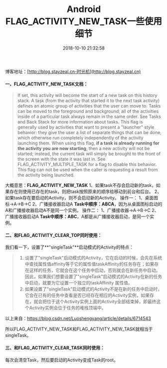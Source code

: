 ﻿---
title: Android FLAG_ACTIVITY_NEW_TASK一些使用细节
date: 2018-10-10 21:32:58
tags:
     - Android
     - 启动模式
---
博客地址：[http://blog.stayzeal.cn-时光机](http://blog.stayzeal.cn)
<!--more-->
#### 一、**FLAG_ACTIVITY_NEW_TASK**文档：
>If set, this activity will become the start of a new task on this history stack. A task (from the activity that started it to the next task activity) defines an atomic group of activities that the user can move to. Tasks can be moved to the foreground and background; all of the activities inside of a particular task always remain in the same order. See Tasks and Back Stack for more information about tasks.
This flag is generally used by activities that want to present a "launcher" style behavior: they give the user a list of separate things that can be done, which otherwise run completely independently of the activity launching them.
When using this flag, **if a task is already running for the activity you are now starting**, then a new activity will not be started; instead, the current task will simply be brought to the front of the screen with the state it was last in. See FLAG_ACTIVITY_MULTIPLE_TASK for a flag to disable this behavior.
This flag can not be used when the caller is requesting a result from the activity being launched.

大概意思：**FLAG_ACTIVITY_NEW_TASK**
1、如果task不存会启动新的task，如果存在则使用已存在的task，则把task按照原来的顺序给移动到前台和后台。
2、如果task存在要启动的Activity，则不会启动新的Activity。
操作一：
1、桌面图标->A->B->C
2、广播接收器启动A
**Task中顺序：ABCA**，因为从桌面图标启动的A和广播接收器启动A不是同一个实例。
操作二：
1、广播接收器->A->B->C
2、广播接收器启动A
**Task中顺序：ABC**，A都是从广播接收器启动，是同一个实例。
#### 二、和**FLAG_ACTIVITY_CLEAR_TOP**同时使用：
我们看一下，设置了**"singleTask"**启动模式的Activity的特点：
>1. 设置了"singleTask"启动模式的Activity，它在启动的时候，会先在系统中查找属性值affinity等于它的属性值taskAffinity的任务存在；如果存在这样的任务，它就会在这个任务中启动，否则就会在新任务中启动。因此，如果我们想要设置了"singleTask"启动模式的Activity在新的任务中启动，就要为它设置一个独立的taskAffinity
属性值。
>2. 如果设置了"singleTask"启动模式的Activity不是在新的任务中启动时，它会在已有的任务中查看是否已经存在相应的Activity实例，如果存在，就会把位于这个Activity实例上面的Activity全部结束掉，即最终这个Activity实例会位于任务的堆栈顶端中。

以上来自：https://blog.csdn.net/Luoshengyang/article/details/6714543

所以FLAG_ACTIVITY_NEW_TASK和FLAG_ACTIVITY_NEW_TASK就相当于singleTask。
#### 三、和**FLAG_ACTIVITY_CLEAR_TASK**同时使用：
每次会清空Task，然后要启动的Activity变成Task的root。















